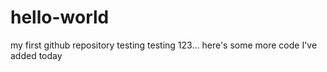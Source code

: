 # hello-world
my first github repository
testing testing 123...
here's some more code I've added today
